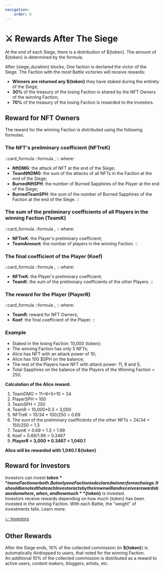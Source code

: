 ```yaml
---
navigation:
    order: 9
---
```


# ⚔️ Rewards After The Siege

<div>

At the end of each Siege, there is a distribution of ${token}. The amount of ${token} 
is determined by the formula.
</div>

<div>

After {siege_duration} blocks, One faction is declared the victor of the Siege. The Faction with the 
most Battle victories will receive rewards:
* **Winners are returned any ${token}** they have staked during the entirety of the Siege;
* **30%** of the treasury of the losing Faction is shared by the NFT Owners of the winning Faction;
* **70%** of the treasury of the losing Faction is rewarded to the Investors.
</div>

## Reward for NFT Owners

The reward for the winning Faction is distributed using the following formulas.

### The NFT's preliminary coefficient (NFTreK)

::card_formula
::formula
<MathFormula formula="NFTreK=\frac{NftDMG}{TeamNftDMG} + \frac{BurnedNftSPH}{BurnedTeamSPH}" />,
::
where:
* **NftDMG**: the attack of NFT at the end of the Siege;
* **TeamNftDMG**: the sum of the attacks of all NFTs in the Faction at the end of the Siege;
* **BurnedNftSPH**: the number of Burned Sapphires of the Player at the end of the Siege;
* **BurnedTeamSPH**: the sum of the number of Burned Sapphires of the Faction at the end of the Siege.
::

### The sum of the preliminary coefficients of all Players in the winning Faction (TeamK)

::card_formula
::formula
<MathFormula formula="TeamK =(\sum_{i=Player}^{TeamAmount}NFTreK_i)"/>,
::
where:
* **NFTreK**: the Player's preliminary coefficient;
* **TeamAmount**: the number of players in the winning Faction.
::

### The final coefficient of the Player (Koef)

::card_formula
::formula
<MathFormula formula="Koef={NFTreK \over TeamK}" />,
::
where:
* **NFTreK**: the Player's preliminary coefficient;
* **TeamK**: the sum of the preliminary coefficients of the other Players.
::

### The reward for the Player (PlayerR)

::card_formula
::formula
<MathFormula formula="PlayerR=TeamR*Koef"/>,
::
where:
* **TeamR**: reward for NFT Owners;
* **Koef**: the final coefficient of the Player.
::

### Example

<div>

* Staked in the losing Faction: 10,000 {token};
* The winning Faction has only 5 NFTs;
* Alice has NFT with an attack power of 10;
* Alice has 100 $SPH on the balance;
* The rest of the Players have NFT with attack power: 11, 8 and 5;
* Total Sapphires on the balance of the Players of the Winning Faction = 250.
</div>

<div>

**Calculation of the Alice reward:**
1. TeamDMG = 11+8+5+10 = 34
2. PlayerSPH = 100
3. TeamSPH = 250
4. TeamR = 10,000*0.3 = 3,000
5. NFTreK =  10/34 + 100/250 = 0.69
6. The sum of the preliminary coefficients of the other NFTs = 24/34 + 150/250 = 1.3
8. TeamK = 0.69 + 1.3 = 1.99
9. Koef = 0.69/1.99 = 0.3467
10. **PlayerR = 3,000 * 0.3467 = 1,040.1**

**Alice will be rewarded with 1,040.1 ${token}**
</div>

## Reward for Investors

<div>

Investors can invest **${token}** in one Faction or both. But only one Faction is declared winner for each 
siege. It should be noted that each Investor acts by their own will and receives rewards based on where, 
when, and how much **${token}** is invested.\
Investors receive rewards depending on how much {token} has been invested in the winning Faction. With each 
Battle, the "weight" of investments falls. Learn more:

<a href="investors" 
 class="docs-item">
<span>📈</span>
Investors</a>
</div>

## Other Rewards

<div>

After the Siege ends, 10% of the collected commission (in **${token}**) is automatically Airdropped to users, that voted 
for the winning Faction.\
An additional 10% of the collected commission is distributed as a reward to active users, content makers, 
bloggers, artists, etc.
</div>
